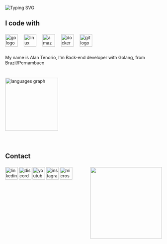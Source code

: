 ![Typing SVG](https://readme-typing-svg.demolab.com?font=Mulish&size=30&pause=1000&color=#ffffff&&width=600&lines=Hey+What's+Up+???.;Alan+Tenório.)

###


<h2 align="left">I code with</h2>

###

<div align="left">
  <img src="https://cdn.jsdelivr.net/gh/devicons/devicon/icons/go/go-original.svg" height="40" alt="go logo"  />
  <img width="12" />
  <img src="https://cdn.jsdelivr.net/gh/devicons/devicon/icons/linux/linux-original.svg" height="40" alt="linux logo"  />
  <img width="12" />
  <img src="https://cdn.jsdelivr.net/gh/devicons/devicon/icons/amazonwebservices/amazonwebservices-line-wordmark.svg" height="40" alt="amazonwebservices logo"  />
  <img width="12" />
  <img src="https://cdn.jsdelivr.net/gh/devicons/devicon/icons/docker/docker-original.svg" height="40" alt="docker logo"  />
  <img width="12" />
  <img src="https://cdn.jsdelivr.net/gh/devicons/devicon/icons/git/git-original.svg" height="40" alt="git logo"  />
</div>

###

<p align="left">My name is Alan Tenorio, I'm Back-end developer with Golang, from Brazil/Pernambuco</p>

###

<br clear="both">

<div align="left">
  <img src="https://github-readme-stats.vercel.app/api/top-langs?username=AlanTenorio&locale=en&hide_title=false&layout=compact&card_width=320&langs_count=5&theme=aura&hide_border=true&order=2&custom_title=Most%20used%20Languages" height="170" alt="languages graph"  />
</div>

###

<br clear="both">

<h2 align="left">Contact</h2>

###

<img align="right" height="230" src="https://i.giphy.com/media/v1.Y2lkPTc5MGI3NjExdnk5c2h5dno5NGY1a212Y3Q2dTg0OWxxcThyOXE3Ynl2NjVsMHJtbCZlcD12MV9pbnRlcm5hbF9naWZfYnlfaWQmY3Q9cw/McIBYFNF5pkayHj6vl/giphy.gif"  />

###

<div align="left">
  <img src="https://img.shields.io/static/v1?message=LinkedIn&logo=linkedin&label=&color=0077B5&logoColor=white&labelColor=&style=for-the-badge" height="40" alt="linkedin logo"  />
  <img src="https://img.shields.io/static/v1?message=Discord&logo=discord&label=&color=7289DA&logoColor=white&labelColor=&style=for-the-badge" height="40" alt="discord logo"  />
  <img src="https://img.shields.io/static/v1?message=Youtube&logo=youtube&label=&color=FF0000&logoColor=white&labelColor=&style=for-the-badge" height="40" alt="youtube logo"  />
  <img src="https://img.shields.io/static/v1?message=Instagram&logo=instagram&label=&color=E4405F&logoColor=white&labelColor=&style=for-the-badge" height="40" alt="instagram logo"  />
  <img src="https://img.shields.io/static/v1?message=Outlook&logo=microsoft-outlook&label=&color=0078D4&logoColor=white&labelColor=&style=for-the-badge" height="40" alt="microsoft-outlook logo"  />
</div>

###
